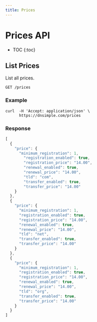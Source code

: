 ```yaml
---
title: Prices
---
```


# Prices API

* TOC
{:toc}


## List Prices

List all prices.

    GET /prices

### Example

    curl  -H 'Accept: application/json' \
          https://dnsimple.com/prices

### Response

~~~ js
[
  {
    "price": {
      "minimum_registration": 1,
        "registration_enabled": true,
        "registration_price": "14.00",
        "renewal_enabled": true,
        "renewal_price": "14.00",
        "tld": "com",
        "transfer_enabled": true,
        "transfer_price": "14.00"
    }
  },
  {
    "price": {
      "minimum_registration": 1,
      "registration_enabled": true,
      "registration_price": "14.00",
      "renewal_enabled": true,
      "renewal_price": "14.00",
      "tld": "net",
      "transfer_enabled": true,
      "transfer_price": "14.00"
    }
  },
  {
    "price": {
      "minimum_registration": 1,
      "registration_enabled": true,
      "registration_price": "14.00",
      "renewal_enabled": true,
      "renewal_price": "14.00",
      "tld": "org",
      "transfer_enabled": true,
      "transfer_price": "14.00"
    }
  }
]
~~~
